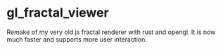 # gl_fractal_viewer
Remake of my very old js fractal renderer with rust and opengl. It is now much faster and supports more user interaction.

